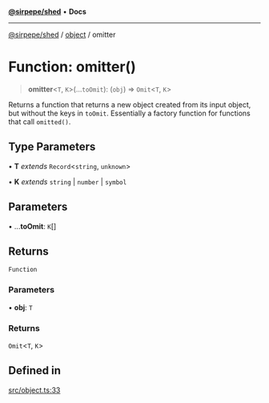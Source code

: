 [**@sirpepe/shed**](../../README.md) • **Docs**

***

[@sirpepe/shed](../../README.md) / [object](../README.md) / omitter

# Function: omitter()

> **omitter**\<`T`, `K`\>(...`toOmit`): (`obj`) => `Omit`\<`T`, `K`\>

Returns a function that returns a new object created from its input object,
but without the keys in `toOmit`. Essentially a factory function for
functions that call `omitted()`.

## Type Parameters

• **T** *extends* `Record`\<`string`, `unknown`\>

• **K** *extends* `string` \| `number` \| `symbol`

## Parameters

• ...**toOmit**: `K`[]

## Returns

`Function`

### Parameters

• **obj**: `T`

### Returns

`Omit`\<`T`, `K`\>

## Defined in

[src/object.ts:33](https://github.com/SirPepe/shed/blob/36009fde0fee9ee53321ca81309876bbb49851e3/src/object.ts#L33)
